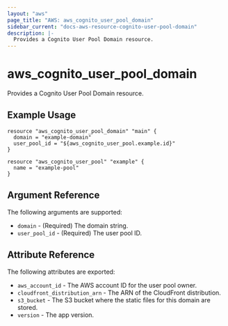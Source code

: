 ```yaml
---
layout: "aws"
page_title: "AWS: aws_cognito_user_pool_domain"
sidebar_current: "docs-aws-resource-cognito-user-pool-domain"
description: |-
  Provides a Cognito User Pool Domain resource.
---
```


# aws_cognito_user_pool_domain

Provides a Cognito User Pool Domain resource.

## Example Usage

```hcl
resource "aws_cognito_user_pool_domain" "main" {
  domain = "example-domain"
  user_pool_id = "${aws_cognito_user_pool.example.id}"
}

resource "aws_cognito_user_pool" "example" {
  name = "example-pool"
}
```

## Argument Reference

The following arguments are supported:

* `domain` - (Required) The domain string.
* `user_pool_id` - (Required) The user pool ID.

## Attribute Reference

The following attributes are exported:

* `aws_account_id` - The AWS account ID for the user pool owner.
* `cloudfront_distribution_arn` - The ARN of the CloudFront distribution.
* `s3_bucket` - The S3 bucket where the static files for this domain are stored.
* `version` - The app version.
